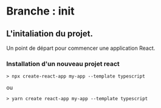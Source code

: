 # Branche : init

## L'initaliation du projet.

Un point de départ pour commencer une application React.

### Installation d'un nouveau projet react

```
> npx create-react-app my-app --template typescript
```

ou

```
> yarn create react-app my-app --template typescript
```

